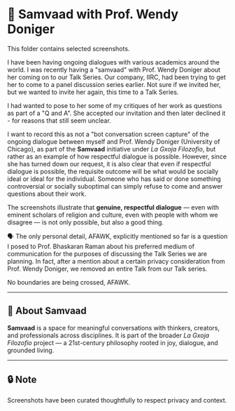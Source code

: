 # 📸 Samvaad with Prof. Wendy Doniger

This folder contains selected screenshots. 

I have been having ongoing dialogues with various academics around the world. I was recently having a "samvaad" with Prof. Wendy Doniger about her coming on to our Talk Series. Our company, IIRC, had been trying to get her to come to a panel discussion series earlier. Not sure if we invited her, but we wanted to invite her again, this time to a Talk Series.

I had wanted to pose to her some of my critiques of her work as questions as part of a "Q and A". She accepted our 
invitation and then later declined it - for reasons that still seem unclear. 

I want to record this as not a "bot conversation screen capture" of the ongoing dialogue between myself and Prof. Wendy Doniger (University of Chicago), as part of the **Samvaad** initiative under *La Gxoja Filozofio*, but rather as an 
example of how respectful dialogue is possible. However, since she has turned down our request, it is also clear that
even if respectful dialogue is possible, the requisite outcome will be what would be socially ideal or ideal for the
individual. Someone who has said or done something controversial or socially suboptimal can simply refuse to come and answer
questions about their work.

The screenshots illustrate that **genuine, respectful dialogue** — even with eminent scholars of religion and culture,
even with people with whom we disagree — is not only possible, but also a good thing.

🗣️ The only personal detail, AFAWK, explicitly mentioned so far is a question I posed to Prof. Bhaskaran Raman about his preferred medium of communication for the purposes of discussing the Talk Series we are planning. In fact, after a 
mention about a certain privacy consideration from Prof. Wendy Doniger, we removed an entire Talk from our Talk series.

No boundaries are being crossed, AFAWK.

---

## 🧭 About Samvaad

**Samvaad** is a space for meaningful conversations with thinkers, creators, and professionals across disciplines. It is part of the broader *La Gxoja Filozofio* project — a 21st-century philosophy rooted in joy, dialogue, and grounded living.

---

## 🔒 Note

Screenshots have been curated thoughtfully to respect privacy and context.
